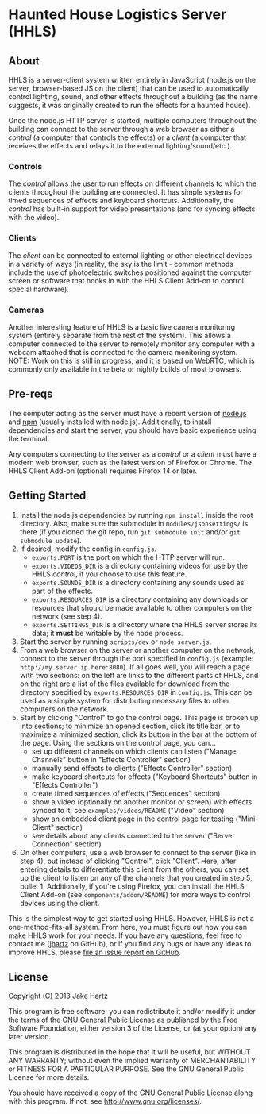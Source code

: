 # Haunted House Logistics Server (HHLS)

## About

HHLS is a server-client system written entirely in JavaScript (node.js on the server, browser-based JS on the client) that can be used to automatically control lighting, sound, and other effects throughout a building (as the name suggests, it was originally created to run the effects for a haunted house).

Once the node.js HTTP server is started, multiple computers throughout the building can connect to the server through a web browser as either a *control* (a computer that controls the effects) or a *client* (a computer that receives the effects and relays it to the external lighting/sound/etc.).

### Controls

The *control* allows the user to run effects on different channels to which the clients throughout the building are connected. It has simple systems for timed sequences of effects and keyboard shortcuts. Additionally, the *control* has built-in support for video presentations (and for syncing effects with the video).

### Clients

The *client* can be connected to external lighting or other electrical devices in a variety of ways (in reality, the sky is the limit - common methods include the use of photoelectric switches positioned against the computer screen or software that hooks in with the HHLS Client Add-on to control special hardware).

### Cameras

Another interesting feature of HHLS is a basic live camera monitoring system (entirely separate from the rest of the system). This allows a computer connected to the server to remotely monitor any computer with a webcam attached that is connected to the camera monitoring system. NOTE: Work on this is still in progress, and it is based on WebRTC, which is commonly only available in the beta or nightly builds of most browsers.

## Pre-reqs

The computer acting as the server must have a recent version of [node.js](http://www.nodejs.org/) and [npm](https://npmjs.org/) (usually installed with node.js). Additionally, to install dependencies and start the server, you should have basic experience using the terminal.

Any computers connecting to the server as a *control* or a *client* must have a modern web browser, such as the latest version of Firefox or Chrome. The HHLS Client Add-on (optional) requires Firefox 14 or later.

## Getting Started

1. Install the node.js dependencies by running `npm install` inside the root directory. Also, make sure the submodule in `modules/jsonsettings/` is there (if you cloned the git repo, run `git submodule init` and/or `git submodule update`).
2. If desired, modify the config in `config.js`.
    - `exports.PORT` is the port on which the HTTP server will run.
    - `exports.VIDEOS_DIR` is a directory containing videos for use by the HHLS *control*, if you choose to use this feature.
    - `exports.SOUNDS_DIR` is a directory containing any sounds used as part of the effects.
    - `exports.RESOURCES_DIR` is a directory containing any downloads or resources that should be made available to other computers on the network (see step 4).
    - `exports.SETTINGS_DIR` is a directory where the HHLS server stores its data; it **must** be writable by the node process.
3. Start the server by running `scripts/dev` or `node server.js`.
4. From a web browser on the server or another computer on the network, connect to the server through the port specified in `config.js` (example: `http://my.server.ip.here:8080`). If all goes well, you will reach a page with two sections: on the left are links to the different parts of HHLS, and on the right are a list of the files available for download from the directory specified by `exports.RESOURCES_DIR` in `config.js`. This can be used as a simple system for distributing necessary files to other computers on the network.
5. Start by clicking "Control" to go the control page. This page is broken up into sections; to minimize an opened section, click its title bar, or to maximize a minimized section, click its button in the bar at the bottom of the page. Using the sections on the control page, you can...
    - set up different channels on which clients can listen ("Manage Channels" button in "Effects Controller" section)
    - manually send effects to clients ("Effects Controller" section)
    - make keyboard shortcuts for effects ("Keyboard Shortcuts" button in "Effects Controller") 
    - create timed sequences of effects ("Sequences" section)
    - show a video (optionally on another monitor or screen) with effects synced to it; see `examples/videos/README` ("Video" section)
    - show an embedded client page in the control page for testing ("Mini-Client" section)
    - see details about any clients connected to the server ("Server Connection" section)
6. On other computers, use a web browser to connect to the server (like in step 4), but instead of clicking "Control", click "Client". Here, after entering details to differentiate this client from the others, you can set up the client to listen on any of the channels that you created in step 5, bullet 1. Additionally, if you're using Firefox, you can install the HHLS Client Add-on  (see `components/addon/README`) for more ways to control devices using the client.

This is the simplest way to get started using HHLS. However, HHLS is not a one-method-fits-all system. From here, you must figure out how you can make HHLS work for your needs. If you have any questions, feel free to contact me ([jhartz](https://github.com/jhartz) on GitHub), or if you find any bugs or have any ideas to improve HHLS, please [file an issue report on GitHub](https://github.com/jhartz/hhls/issues).

## License

Copyright (C) 2013  Jake Hartz

This program is free software: you can redistribute it and/or modify
it under the terms of the GNU General Public License as published by
the Free Software Foundation, either version 3 of the License, or
(at your option) any later version.

This program is distributed in the hope that it will be useful,
but WITHOUT ANY WARRANTY; without even the implied warranty of
MERCHANTABILITY or FITNESS FOR A PARTICULAR PURPOSE.  See the
GNU General Public License for more details.

You should have received a copy of the GNU General Public License
along with this program.  If not, see <http://www.gnu.org/licenses/>.
